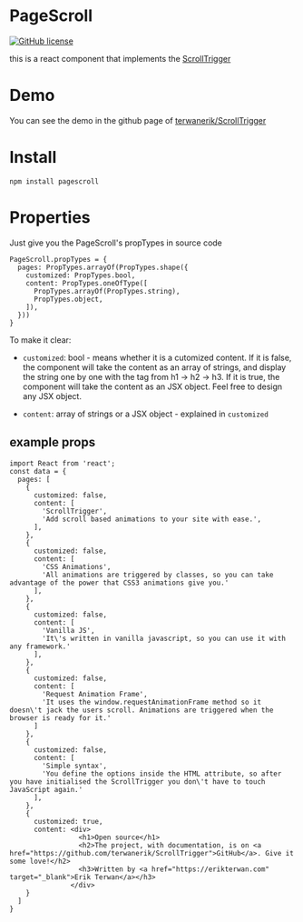 # PageScroll
[![GitHub license](https://img.shields.io/badge/license-MIT-blue.svg)](https://raw.githubusercontent.com/ZhengHe-MD/PageScroll/master/LICENSE)

this is a react component that implements the [ScrollTrigger](https://github.com/terwanerik/ScrollTrigger)

# Demo

You can see the demo in the github page of [terwanerik/ScrollTrigger](https://terwanerik.github.io/ScrollTrigger/)

# Install
```
npm install pagescroll
```

# Properties

Just give you the PageScroll's propTypes in source code
```
PageScroll.propTypes = {
  pages: PropTypes.arrayOf(PropTypes.shape({
    customized: PropTypes.bool,
    content: PropTypes.oneOfType([
      PropTypes.arrayOf(PropTypes.string),
      PropTypes.object,
    ]),
  }))
}
```

To make it clear:

* `customized`: bool - means whether it is a cutomized content. If it is false, the component will take the content as an array of strings, and display the string one by one with the tag from h1 -> h2 -> h3. If it is true, the component will take the content as an JSX object. Feel free to design any JSX object.

* `content`: array of strings or a JSX object - explained in `customized`

## example props

```
import React from 'react';
const data = {
  pages: [
    {
      customized: false,
      content: [
        'ScrollTrigger',
        'Add scroll based animations to your site with ease.',
      ],
    },
    {
      customized: false,
      content: [
        'CSS Animations',
        'All animations are triggered by classes, so you can take advantage of the power that CSS3 animations give you.'
      ],
    },
    {
      customized: false,
      content: [
        'Vanilla JS',
        'It\'s written in vanilla javascript, so you can use it with any framework.'
      ],
    },
    {
      customized: false,
      content: [
        'Request Animation Frame',
        'It uses the window.requestAnimationFrame method so it doesn\'t jack the users scroll. Animations are triggered when the browser is ready for it.'
      ]
    },
    {
      customized: false,
      content: [
        'Simple syntax',
        'You define the options inside the HTML attribute, so after you have initialised the ScrollTrigger you don\'t have to touch JavaScript again.'
      ],
    },
    {
      customized: true,
      content: <div>
                 <h1>Open source</h1>
                 <h2>The project, with documentation, is on <a href="https://github.com/terwanerik/ScrollTrigger">GitHub</a>. Give it some love!</h2>
                 <h3>Written by <a href="https://erikterwan.com" target="_blank">Erik Terwan</a></h3>
               </div>
    }
  ]
}
```

